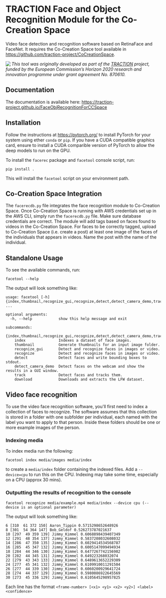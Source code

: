 # TRACTION Face and Object Recognition Module for the Co-Creation Space

Video face detection and recognition software based on RetinaFace and FaceNet. It requires the Co-Creation Space tool available in https://github.com/traction-project/CoCreationSpace.

<img src="https://www.traction-project.eu/wp-content/uploads/sites/3/2020/02/Logo-cabecera-Traction.png" align="left"/><em>This tool was originally developed as part of the <a href="https://www.traction-project.eu/">TRACTION</a> project, funded by the European Commission’s <a hef="http://ec.europa.eu/programmes/horizon2020/">Horizon 2020</a> research and innovation programme under grant agreement No. 870610.</em>

## Documentation

The documentation is available here: https://traction-project.github.io/FaceObjRecognitionForCCSpace

## Installation

Follow the instructions at https://pytorch.org/ to install PyTorch for your
system using ether `conda` or `pip`. If you have a CUDA compatible graphics
card, ensure to install a CUDA comparible version of PyTorch to allow the
deep models to run on the GPU.

To install the `facerec` package and `facetool` console script, run:

```
pip install .
```

This will install the `facetool` script on your environment path.

## Co-Creation Space Integration

The `facerecdb.py` file integrates the face recognition module to Co-Creation Space. Once Co-Creation Space is running with AWS credentials set up in the AWS CLI, simply run the `facerecdb.py` file. Make sure database credentials are correct.
The module will add tags based on faces found to videos in the Co-Creation Space. For faces to be correctly tagged, upload to Co-Creation Space (i.e. create a post) at least one image of the faces of the individuals that appears in videos. Name the post with the name of the individual.

## Standalone Usage

To see the available commands, run:

```
facetool --help
```

The output will look something like:

```
usage: facetool [-h] {index,thumbnail,recognize_gui,recognize,detect,detect_camera_demo,track,download} ...

optional arguments:
  -h, --help            show this help message and exit

subcommands:
  {index,thumbnail,recognize_gui,recognize,detect,detect_camera_demo,track,download}
    index               Indexes a dataset of face images.
    thumbnail           Generate thumbnails for an input image folder.
    recognize_gui       Detect and recognize faces in images or video.
    recognize           Detect and recognize faces in images or video.
    detect              Detect faces and write bounding boxes to stdout.
    detect_camera_demo  Detect faces on the webcam and show the results in a GUI window.
    track               Detect faces and tracks them.
    download            Downloads and extracts the LFW dataset.
```


## Video face recognition

To use the video face recognition software, you'll first need to index a 
collection of faces to recognize. The software assumes that this collection
is stored in a folder with one subfolder per individual, each named with the
label you want to apply to that person. Inside these folders should be one or
more example images of the person.


### Indexing media

To index media run the following:

```
facetool index media/images media/index 
```
to create a `media/index` folder containing the indexed files. Add a 
`--device=cpu` to run this on the CPU. Indexing may take some time, especially
on a CPU (approx 30 mins).

### Outputting the results of recognition to the console

```
facetool recognize media/example.mp4 media/index --device cpu (--device is an optional parameter)
```

The output will look something like:
```
6 [310  61 372 150] Aaron_Tippin 0.5715298652648926
8 [301  54 364 147] Bob_Geldof 0.526273787021637
10 [297  49 359 139] Jimmy_Kimmel 0.6068898439407349
12 [291  48 354 137] Jimmy_Kimmel 0.5837208032608032
14 [286  47 350 135] Jimmy_Kimmel 0.6029414534568787
16 [285  45 347 132] Jimmy_Kimmel 0.6005147099494934
18 [284  44 346 130] Jimmy_Kimmel 0.6477267742156982
20 [282  44 345 131] Jimmy_Kimmel 0.649223268032074
22 [279  43 343 133] Jimmy_Kimmel 0.6489613652229309
24 [277  45 341 132] Jimmy_Kimmel 0.6109910011291504
26 [277  44 339 130] Jimmy_Kimmel 0.6060200929641724
28 [274  44 337 129] Jimmy_Kimmel 0.5980086922645569
30 [273  45 336 129] Jimmy_Kimmel 0.6105645298957825
```
Each line has the format `<frame-number> [<x1> <y1> <x2> <y2>] <label> <confidence>`